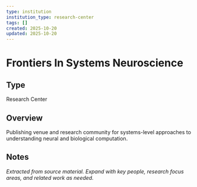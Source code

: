 ```yaml
---
type: institution
institution_type: research-center
tags: []
created: 2025-10-20
updated: 2025-10-20
---
```


# Frontiers In Systems Neuroscience

## Type

Research Center

## Overview

Publishing venue and research community for systems-level approaches to understanding neural and biological computation.

## Notes

*Extracted from source material. Expand with key people, research focus areas, and related work as needed.*
